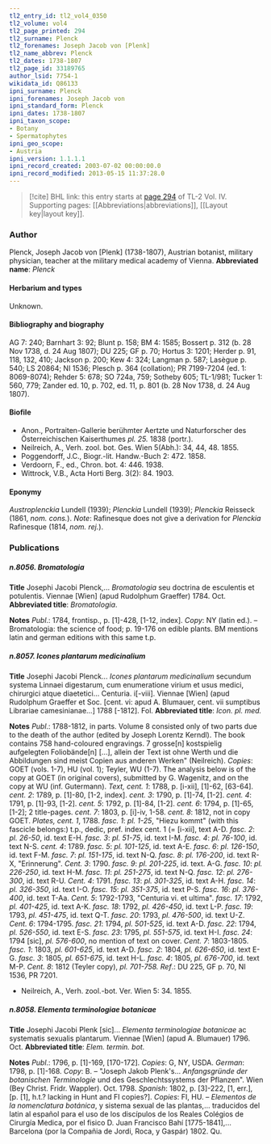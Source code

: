 ```yaml
---
tl2_entry_id: tl2_vol4_0350
tl2_volume: vol4
tl2_page_printed: 294
tl2_surname: Plenck
tl2_forenames: Joseph Jacob von [Plenk]
tl2_name_abbrev: Plenck
tl2_dates: 1738-1807
tl2_page_id: 33189765
author_lsid: 7754-1
wikidata_id: Q86133
ipni_surname: Plenck
ipni_forenames: Joseph Jacob von
ipni_standard_form: Plenck
ipni_dates: 1738-1807
ipni_taxon_scope: 
- Botany
- Spermatophytes
ipni_geo_scope: 
- Austria
ipni_version: 1.1.1.1
ipni_record_created: 2003-07-02 00:00:00.0
ipni_record_modified: 2013-05-15 11:37:28.0
---
```



> [!cite] BHL link: this entry starts at [page 294](https://www.biodiversitylibrary.org/page/33189765) of TL-2 Vol. IV.
> Supporting pages: [[Abbreviations|abbreviations]], [[Layout key|layout key]].

### Author

Plenck, Joseph Jacob von \[Plenk\] (1738-1807), Austrian botanist, military physician, teacher at the military medical academy of Vienna. 
**Abbreviated name**: *Plenck*

#### Herbarium and types

Unknown.

#### Bibliography and biography

AG 7: 240; Barnhart 3: 92; Blunt p. 158; BM 4: 1585; Bossert p. 312 (b. 28 Nov 1738, d. 24 Aug 1807); DU 225; GF p. 70; Hortus 3: 1201; Herder p. 91, 118, 132, 410; Jackson p. 200; Kew 4: 324; Langman p. 587; Lasègue p. 540; LS 20864; NI 1536; Plesch p. 364 (collation); PR 7199-7204 (ed. 1: 8069-8074); Rehder 5: 678; SO 724a, 759; Sotheby 605; TL-1/981; Tucker 1: 560, 779; Zander ed. 10, p. 702, ed. 11, p. 801 (b. 28 Nov 1738, d. 24 Aug 1807).

#### Biofile

- Anon., Portraiten-Gallerie berühmter Aertzte und Naturforscher des Österreichischen Kaiserthumes *pl. 25.* 1838 (portr.).
- Neilreich, A., Verh. zool. bot. Ges. Wien 5(Abh.): 34, 44, 48. 1855.
- Poggendorff, J.C., Biogr.-lit. Handw.-Buch 2: 472. 1858.
- Verdoorn, F., ed., Chron. bot. 4: 446. 1938.
- Wittrock, V.B., Acta Horti Berg. 3(2): 84. 1903.

#### Eponymy

*Austroplenckia* Lundell (1939); *Plenckia* Lundell (1939); *Plenckia* Reisseck (1861, *nom. cons.*). *Note*: Rafinesque does not give a derivation for *Plenckia* Rafinesque (1814, *nom. rej.*).

### Publications

##### n.8056. Bromatologia

**Title**
Josephi Jacobi Plenck,... *Bromatologia* seu doctrina de esculentis et potulentis. Viennae \[Wien\] (apud Rudolphum Graeffer) 1784. Oct.
**Abbreviated title**: *Bromatologia*.

**Notes**
*Publ*.: 1784, frontisp., p. \[1\]-428, \[1-12, index\]. *Copy*: NY (latin ed.). – Bromatologia: the science of food; p. 19-176 on edible plants. BM mentions latin and german editions with this same t.p.

##### n.8057. Icones plantarum medicinalium

**Title**
Josephi Jacobi Plenck... *Icones plantarum medicinalium* secundum systema Linnaei digestarum, cum enumeratione virium et usus medici, chirurgici atque diaetetici... Centuria. i\[-viii\]. Viennae \[Wien\] (apud Rudolphum Graeffer et Soc. \[cent. vi: apud A. Blumauer, cent. vii sumptibus Librariae camesinianae...\] 1788 \[-1812\]. Fol.
**Abbreviated title**: *Icon. pl. med.*

**Notes**
*Publ*.: 1788-1812, in parts. Volume 8 consisted only of two parts due to the death of the author (edited by Joseph Lorentz Kerndl). The book contains 758 hand-coloured engravings. 7 grosse\[n\] kostspielig aufgelegten Foliobände\[n\] \[...\], allein der Text ist ohne Werth und die Abbildungen sind meist Copien aus anderen Werken" (Neilreich). *Copies*: GOET (vols. 1-7), HU (vol. 1); Teyler, WU (1-7). The analysis below is of the copy at GOET (in original covers), submitted by G. Wagenitz, and on the copy at WU (inf. Gutermann).
*Text, cent. 1*: 1788, p. \[i-xii\], \[1\]-62, \[63-64\].
*cent. 2*: 1789, p. \[1\]-80, \[1-2, index\].
*cent. 3*: 1790, p. \[1\]-74, \[1-2\].
*cent. 4*: 1791, p. \[1\]-93, \[1-2\].
*cent. 5*: 1792, p. \[1\]-84, \[1-2\].
*cent. 6*: 1794, p. \[1\]-65, \[1-2\]; 2 title-pages.
*cent. 7*: 1803, p. \[i\]-iv, 1-58.
*cent. 8*: 1812, not in copy GOET.
*Plates, cent. 1*, 1788.
*fasc. 1*: *pl. 1-25*, "Hiezu kommt" (with this fascicle belongs:) t.p., dedic, pref. index cent. 1 (= \[i-xii\], text A-D.
*fasc. 2*: *pl. 26-50*, id. text E-H.
*fasc. 3*: *pl. 51-75*, id. text I-M.
*fasc. 4*: *pl. 76-100*, id. text N-S.
*cent. 4*: 1789.
*fasc. 5*: *pl. 101-125*, id. text A-E.
*fasc. 6*: *pl. 126-150*, id. text F-M.
*fasc. 7*: *pl. 151-175*, id. text N-Q.
*fasc. 8*: *pl. 176-200*, id. text R-X, "Erinnerung".
*Cent. 3*: 1790.
*fasc. 9*: *pl. 201-225*, id. text. A-G.
*fasc. 10*: *pl. 226-250*, id. text H-M.
*fasc. 11*: *pl. 251-275*, id. text N-Q.
*fasc. 12*: *pl. 276-300*, id. text R-U.
*Cent. 4*: 1791.
*fasc. 13*: *pl. 301-325*, id. text A-H.
*fasc. 14*: *pl. 326-350*, id. text I-O.
*fasc. 15*: *pl. 351-375*, id. text P-S.
*fasc. 16*: *pl. 376-400*, id. text T-Aa.
*Cent. 5*: 1792-1793, "Centuria vi. et ultima".
*fasc. 17*: 1792, *pl. 401-425*, id. text A-K.
*fasc. 18*: 1792, *pl. 426-450*, id. text L-P.
*fasc. 19*: 1793, *pl. 451-475*, id. text Q-T.
*fasc. 20*: 1793, *pl. 476-500*, id. text U-Z.
*Cent. 6*: 1794-1795.
*fasc. 21*: 1794, *pl. 501-525*, id. text A-D.
*fasc. 22*: 1794, *pl. 526-550*, id. text E-S.
*fasc. 23*: 1795, *pl. 551-575*, id. text H-I.
*fasc. 24*: 1794 \[sic\], *pl. 576-600*, no mention of text on cover.
*Cent. 7*: 1803-1805.
*fasc. 1*: 1803, *pl. 601-625*, id. text A-D.
*fasc. 2*: 1804, *pl. 626-650*, id. text E-G.
*fasc. 3*: 1805, *pl. 651-675*, id. text H-L.
*fasc. 4*: 1805, *pl. 676-700*, id. text M-P.
*Cent. 8*: 1812 (Teyler copy), *pl. 701-758.*
*Ref*.: DU 225, GF p. 70, NI 1536, PR 7201.
- Neilreich, A., Verh. zool.-bot. Ver. Wien 5: 34. 1855.

##### n.8058. Elementa terminologiae botanicae

**Title**
Josephi Jacobi Plenk \[sic\]... *Elementa terminologiae botanicae* ac systematis sexualis plantarum. Viennae \[Wien\] (apud A. Blumauer) 1796. Oct.
**Abbreviated title**: *Elem. termin. bot.*

**Notes**
*Publ*.: 1796, p. \[1\]-169, \[170-172\]. *Copies*: G, NY, USDA.
*German*: 1798, p. \[1\]-168. *Copy*: B. – "Joseph Jakob Plenk's... *Anfangsgründe der botanischen Terminologie* und des Geschlechtssystems der Pflanzen". Wien (Bey Christ. Fridr. Wappler). Oct. 1798.
*Spanish*: 1802, p. \[3\]-222, \[1, err.\], \[p. \[1\], h.t.? lacking in Hunt and FI copies?\]. *Copies*: FI, HU. – *Elementos de la nomenclatura botánica*, y sistema sexual de las plantas,... traducidos del latin al español para el uso de los discípulos de los Reales Colégios de Cirurgía Medica, por el fisico D. Juan Francisco Bahí \[1775-1841\],... Barcelona (por la Compañia de Jordi, Roca, y Gaspár) 1802. Qu.

